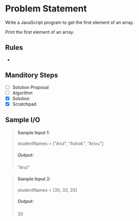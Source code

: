 # Problem Statement   

Write a JavaScript program to get the first element of an array.   

Print the first element of an array.     




## Rules
-

## Manditory Steps

- [ ] Solution Proposal
- [ ] Algorithm
- [x] Solution
- [x] Scratchpad

## Sample I/O

> #### Sample Input 1:
> studentNames = ["Arul", "Ashok", "Arivu"]
>
> ##### Output:
> "Arul"
> 

> #### Sample Input 2:
> studentNames = [30, 33, 20]
>
> ##### Output:
> 30
> 
